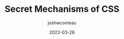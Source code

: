 ---
author: joshwcomeau
date: 2022-03-28
draft: true
publisher: 9elements
tags:
  - videos
  - css
target_url: https://www.youtube.com/watch?v=Xt1Cw4qM3Ec
title: Secret Mechanisms of CSS
---